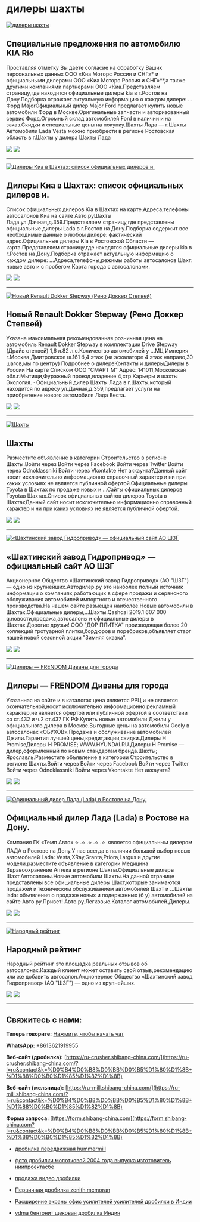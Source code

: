 # дилеры шахты

<a href="https://swt.shibang-china.com/?l=ru&img&k=%D0%B4%D0%B8%D0%BB%D0%B5%D1%80%D1%8B+%D1%88%D0%B0%D1%85%D1%82%D1%8B" target="_blank">![дилеры шахты](http://static.shibang-china.com/all-800x300/1375.jpg)</a>

## Специальные предложения по автомобилю KIA Rio
Проставляя отметку Вы даете согласие на обработку Ваших персональных данных ООО &#171;Киа Моторс Россия и СНГ&#187;* и официальными дилерами ООО &#171;Киа Моторс Россия и СНГ&#187;**,а также другими компаниями партнерами ООО &#171;Киа.Представляем страницу,где находятся официальные дилеры kia в г.Ростов на Дону.Подборка отражает актуальную информацию о каждом дилере: …Форд MajorОфициальный дилер Major Ford предлагает купить новые автомобили Форд в Москве.Оригинальные запчасти и авторизованный сервис Форд.Огромный склад автомобилей Ford в наличии и на заказ.Скидки и специальные цены на покупку.Шахты Лада — г.Шахты Автомобили Lada Vesta можно приобрести в регионе Ростовская область в г.Шахты у дилера Шахты Лада


<a href="https://whatsapp.shibangsoft.com/WhatsApp.php" target="_blank" title="WhatsApp">![](http://static.shibang-china.com/icon/whatsapp.png)</a> <a href="https://swt.shibang-china.com/?l=ru&icon&k=%D0%B4%D0%B8%D0%BB%D0%B5%D1%80%D1%8B+%D1%88%D0%B0%D1%85%D1%82%D1%8B" target="_blank">![](http://static.shibang-china.com/icon/chat-ru.png)</a>

---

<a href="https://swt.shibang-china.com/?l=ru&img&k=%D0%B4%D0%B8%D0%BB%D0%B5%D1%80%D1%8B+%D1%88%D0%B0%D1%85%D1%82%D1%8B" target="_blank">![Дилеры Киа в Шахтах: список официальных дилеров и.](http://static.shibang-china.com/all-800x300/1000.jpg)</a>

## Дилеры Киа в Шахтах: список официальных дилеров и.
Список официальных дилеров Kia в Шахтах на карте.Адреса,телефоны автосалонов Киа на сайте Авто.руШахты Лада.ул.Дачная,д.359.Представляем страницу,где представлены официальные дилеры Lada в г.Ростов на Дону.Подборка содержит все необходимые данные о любом дилере: фактический адрес.Официальные дилеры Kia в Ростовской Области — карта.Представляем страницу,где находятся официальные дилеры kia в г.Ростов на Дону.Подборка отражает актуальную информацию о каждом дилере: …Адреса,телефоны,режимы работы автосалонов Шахт: новые авто и с пробегом.Карта города с автосалонами.


<a href="https://whatsapp.shibangsoft.com/WhatsApp.php" target="_blank" title="WhatsApp">![](http://static.shibang-china.com/icon/whatsapp.png)</a> <a href="https://swt.shibang-china.com/?l=ru&icon&k=%D0%B4%D0%B8%D0%BB%D0%B5%D1%80%D1%8B+%D1%88%D0%B0%D1%85%D1%82%D1%8B" target="_blank">![](http://static.shibang-china.com/icon/chat-ru.png)</a>

---

<a href="https://swt.shibang-china.com/?l=ru&img&k=%D0%B4%D0%B8%D0%BB%D0%B5%D1%80%D1%8B+%D1%88%D0%B0%D1%85%D1%82%D1%8B" target="_blank">![Новый Renault Dokker Stepway (Рено Доккер Степвей)](http://static.shibang-china.com/all-800x300/533.jpg)</a>

## Новый Renault Dokker Stepway (Рено Доккер Степвей)
Указана максимальная рекомендованная розничная цена на автомобиль Renault Dokker Stepway в комплектации Drive Stepway (Драйв степвей) 1,6 л.82 л.с.Количество автомобилей у …МЦ Империя г.Москва Дмитровское ш.161 б,4 этаж (на эскалаторе 4 этаж направо,30 шагов,мы по центру) Подробнее о дилереКонтакты и дилерыДилеры в России На карте Списком ООО &quot;СМАРТ М&quot; Адрес: 141011,Московская обл.г.Мытищи,Фуражный проезд,владение 4,стр.Карьеры и шахты Экология.&nbsp;&#0183;&#32;Официальный дилер Шахты Лада в г.Шахты,который находится по адресу ул.Дачная,д.359,предлагает услуги на приобретение нового автомобиля Лада Веста.


<a href="https://whatsapp.shibangsoft.com/WhatsApp.php" target="_blank" title="WhatsApp">![](http://static.shibang-china.com/icon/whatsapp.png)</a> <a href="https://swt.shibang-china.com/?l=ru&icon&k=%D0%B4%D0%B8%D0%BB%D0%B5%D1%80%D1%8B+%D1%88%D0%B0%D1%85%D1%82%D1%8B" target="_blank">![](http://static.shibang-china.com/icon/chat-ru.png)</a>

---

<a href="https://swt.shibang-china.com/?l=ru&img&k=%D0%B4%D0%B8%D0%BB%D0%B5%D1%80%D1%8B+%D1%88%D0%B0%D1%85%D1%82%D1%8B" target="_blank">![Шахты](http://static.shibang-china.com/all-800x300/399.jpg)</a>

## Шахты
Pазместите объявление в категории Строительство в регионе Шахты.Войти через Войти через Facebook Войти через Twitter Войти через Odnoklassniki Войти через Vkontakte Нет аккаунта?Данный сайт носит исключительно информационно справочный характер и ни при каких условиях не является публичной офертой.Официальные дилеры Toyota в Шахтах по продаже новых и …Сайты официальных дилеров Toyotaв Шахтах.Список официальных сайтов дилеров Toyota в ШахтахДанный сайт носит исключительно информационно справочный характер и ни при каких условиях не является публичной офертой.


<a href="https://whatsapp.shibangsoft.com/WhatsApp.php" target="_blank" title="WhatsApp">![](http://static.shibang-china.com/icon/whatsapp.png)</a> <a href="https://swt.shibang-china.com/?l=ru&icon&k=%D0%B4%D0%B8%D0%BB%D0%B5%D1%80%D1%8B+%D1%88%D0%B0%D1%85%D1%82%D1%8B" target="_blank">![](http://static.shibang-china.com/icon/chat-ru.png)</a>

---

<a href="https://swt.shibang-china.com/?l=ru&img&k=%D0%B4%D0%B8%D0%BB%D0%B5%D1%80%D1%8B+%D1%88%D0%B0%D1%85%D1%82%D1%8B" target="_blank">![&#171;Шахтинский завод Гидропривод&#187; — официальный сайт АО ШЗГ](http://static.shibang-china.com/all-800x300/1360.jpg)</a>

## &#171;Шахтинский завод Гидропривод&#187; — официальный сайт АО ШЗГ
Акционерное Общество &#171;Шахтинский завод Гидропривод&#187; (АО &quot;ШЗГ&quot;) — одно из крупнейших.Автодилер.ру это наиболее полный источник информации о компаниях,работающих в сфере продажи и сервисного обслуживания автомобилей импортного и отечественного производства.На нашем сайте размещен наиболее.Новые автомобили в Шахтах.Официальные дилеры,…Шахты.Qashqai 2019.1 607 000 q.новости,продажа,автосалоны и официальные дилеры в Шахтах.Дорогие друзья! ООО &quot;ДОР ПЛИТКА&quot; производящая более 20 коллекций тротуарной плитки,бордюров и поребриков,объявляет старт нашей новой сезонной акции &quot;Зимняя сказка&quot;.


<a href="https://whatsapp.shibangsoft.com/WhatsApp.php" target="_blank" title="WhatsApp">![](http://static.shibang-china.com/icon/whatsapp.png)</a> <a href="https://swt.shibang-china.com/?l=ru&icon&k=%D0%B4%D0%B8%D0%BB%D0%B5%D1%80%D1%8B+%D1%88%D0%B0%D1%85%D1%82%D1%8B" target="_blank">![](http://static.shibang-china.com/icon/chat-ru.png)</a>

---

<a href="https://swt.shibang-china.com/?l=ru&img&k=%D0%B4%D0%B8%D0%BB%D0%B5%D1%80%D1%8B+%D1%88%D0%B0%D1%85%D1%82%D1%8B" target="_blank">![Дилеры — FRENDOM Диваны для города](http://static.shibang-china.com/all-800x300/1146.jpg)</a>

## Дилеры — FRENDOM Диваны для города
Указанная на сайте и в каталогах цена является РРЦ и не является окончательной,носит исключительно информационно рекламный характер,не является офертой или публичной офертой в соответствии со ст.432 и ч.2 ст.437 ГК РФ.Купить новые автомобили Джили у официального дилера в Москве.Выгодные цены на автомобили Geely в автосалонах &#171;ОБУХОВ&#187;.Продажа и обслуживание автомобилей Джили.Гарантия лучшей цены,кредит,акции,скидки.Дилеры H PromiseДилеры H PROMISE; WWW.HYUNDAI.RU.Дилеры H Promise — дилер,оформленный по новым стандартам бренда.Шахты; Ярославль.Pазместите объявление в категории Строительство в регионе Шахты.Войти через Войти через Facebook Войти через Twitter Войти через Odnoklassniki Войти через Vkontakte Нет аккаунта?


<a href="https://whatsapp.shibangsoft.com/WhatsApp.php" target="_blank" title="WhatsApp">![](http://static.shibang-china.com/icon/whatsapp.png)</a> <a href="https://swt.shibang-china.com/?l=ru&icon&k=%D0%B4%D0%B8%D0%BB%D0%B5%D1%80%D1%8B+%D1%88%D0%B0%D1%85%D1%82%D1%8B" target="_blank">![](http://static.shibang-china.com/icon/chat-ru.png)</a>

---

<a href="https://swt.shibang-china.com/?l=ru&img&k=%D0%B4%D0%B8%D0%BB%D0%B5%D1%80%D1%8B+%D1%88%D0%B0%D1%85%D1%82%D1%8B" target="_blank">![Официальный дилер Лада (Lada) в Ростове на Дону.](http://static.shibang-china.com/all-800x300/164.jpg)</a>

## Официальный дилер Лада (Lada) в Ростове на Дону.
Компания ГК &#171;Темп Авто&#187; ⭐ ️.⭐ ️.⭐ ️.⭐ ️.⭐ ️ является официальным дилером ЛАДА в Ростове на Дону.У нас всегда в наличии большой выбор новых автомобилей Lada: Vesta,XRay,Granta,Priora,Largus и другие модели.pазместите объявление в категории Медицина Здравоохранение Аптека в регионе Шахты.Официальные дилеры Шахт.Автосалоны.Новые автомобили Шахты.На данной странице представлены все официальные дилеры Шахт,которые занимаются продажей и техническим обслуживанием автомобилей Шахт и …Шахты lada: объявления о продаже новых и подержанных (б у) автомобилей на сайте Авто.ру.Привет! Авто.ру.Легковые.Каталог автомобилей.Дилеры.


<a href="https://whatsapp.shibangsoft.com/WhatsApp.php" target="_blank" title="WhatsApp">![](http://static.shibang-china.com/icon/whatsapp.png)</a> <a href="https://swt.shibang-china.com/?l=ru&icon&k=%D0%B4%D0%B8%D0%BB%D0%B5%D1%80%D1%8B+%D1%88%D0%B0%D1%85%D1%82%D1%8B" target="_blank">![](http://static.shibang-china.com/icon/chat-ru.png)</a>

---

<a href="https://swt.shibang-china.com/?l=ru&img&k=%D0%B4%D0%B8%D0%BB%D0%B5%D1%80%D1%8B+%D1%88%D0%B0%D1%85%D1%82%D1%8B" target="_blank">![Народный рейтинг](http://static.shibang-china.com/all-800x300/154.jpg)</a>

## Народный рейтинг
Народный рейтинг это площадка реальных отзывов об автосалонах.Каждый клиент может оставить свой отзыв,рекомендацию или же добавить автосалон.Акционерное Общество &#171;Шахтинский завод Гидропривод&#187; (АО &quot;ШЗГ&quot;) — одно из крупнейших.

<a href="https://whatsapp.shibangsoft.com/WhatsApp.php" target="_blank" title="WhatsApp">![](http://static.shibang-china.com/icon/whatsapp.png)</a> <a href="https://swt.shibang-china.com/?l=ru&icon&k=%D0%B4%D0%B8%D0%BB%D0%B5%D1%80%D1%8B+%D1%88%D0%B0%D1%85%D1%82%D1%8B" target="_blank">![](http://static.shibang-china.com/icon/chat-ru.png)</a>

---
## Свяжитесь с нами:

**Теперь говорите:** [Нажмите, чтобы начать чат](https://swt.shibang-china.com?l=ru&contact&k=%D0%B4%D0%B8%D0%BB%D0%B5%D1%80%D1%8B+%D1%88%D0%B0%D1%85%D1%82%D1%8B)

**WhatsApp:**  [+8613621919955](https://whatsapp.shibangsoft.com/WhatsApp.php)

**Веб-сайт (дробилка):** [https://ru-crusher.shibang-china.com/](https://ru-crusher.shibang-china.com/?l=ru&contact&k=%D0%B4%D0%B8%D0%BB%D0%B5%D1%80%D1%8B+%D1%88%D0%B0%D1%85%D1%82%D1%8B)

**Веб-сайт (мельница):** [https://ru-mill.shibang-china.com/](https://ru-mill.shibang-china.com/?l=ru&contact&k=%D0%B4%D0%B8%D0%BB%D0%B5%D1%80%D1%8B+%D1%88%D0%B0%D1%85%D1%82%D1%8B)

**Форма запроса:** [https://form.shibang-china.com](https://form.shibang-china.com?l=ru&contact&k=%D0%B4%D0%B8%D0%BB%D0%B5%D1%80%D1%8B+%D1%88%D0%B0%D1%85%D1%82%D1%8B)

* [дробилка передвижная hummermill](../118/%D0%B4%D1%80%D0%BE%D0%B1%D0%B8%D0%BB%D0%BA%D0%B0%20%D0%BF%D0%B5%D1%80%D0%B5%D0%B4%D0%B2%D0%B8%D0%B6%D0%BD%D0%B0%D1%8F%20hummermill.md)

* [фото дробилки молотковой 2004 года выпуска изготовитель ниипроектасбе](../106/%D1%84%D0%BE%D1%82%D0%BE%20%D0%B4%D1%80%D0%BE%D0%B1%D0%B8%D0%BB%D0%BA%D0%B8%20%D0%BC%D0%BE%D0%BB%D0%BE%D1%82%D0%BA%D0%BE%D0%B2%D0%BE%D0%B9%202004%20%D0%B3%D0%BE%D0%B4%D0%B0%20%D0%B2%D1%8B%D0%BF%D1%83%D1%81%D0%BA%D0%B0%20%D0%B8%D0%B7%D0%B3%D0%BE%D1%82%D0%BE%D0%B2%D0%B8%D1%82%D0%B5%D0%BB%D1%8C%20%D0%BD%D0%B8%D0%B8%D0%BF%D1%80%D0%BE%D0%B5%D0%BA%D1%82%D0%B0%D1%81%D0%B1%D0%B5.md)

* [продажа видео дробилки](../117/%D0%BF%D1%80%D0%BE%D0%B4%D0%B0%D0%B6%D0%B0%20%D0%B2%D0%B8%D0%B4%D0%B5%D0%BE%20%D0%B4%D1%80%D0%BE%D0%B1%D0%B8%D0%BB%D0%BA%D0%B8.md)

* [Первичная дробилка zenith mcmoran](../116/%D0%9F%D0%B5%D1%80%D0%B2%D0%B8%D1%87%D0%BD%D0%B0%D1%8F%20%D0%B4%D1%80%D0%BE%D0%B1%D0%B8%D0%BB%D0%BA%D0%B0%20zenith%20mcmoran.md)

* [Расширение экраны офис усилителей усилителей дробилки в Индии](../117/%D0%A0%D0%B0%D1%81%D1%88%D0%B8%D1%80%D0%B5%D0%BD%D0%B8%D0%B5%20%D1%8D%D0%BA%D1%80%D0%B0%D0%BD%D1%8B%20%D0%BE%D1%84%D0%B8%D1%81%20%D1%83%D1%81%D0%B8%D0%BB%D0%B8%D1%82%D0%B5%D0%BB%D0%B5%D0%B9%20%D1%83%D1%81%D0%B8%D0%BB%D0%B8%D1%82%D0%B5%D0%BB%D0%B5%D0%B9%20%D0%B4%D1%80%D0%BE%D0%B1%D0%B8%D0%BB%D0%BA%D0%B8%20%D0%B2%20%D0%98%D0%BD%D0%B4%D0%B8%D0%B8.md)

* [vdma бентонит щековая дробилка Индия](../115/vdma%20%D0%B1%D0%B5%D0%BD%D1%82%D0%BE%D0%BD%D0%B8%D1%82%20%D1%89%D0%B5%D0%BA%D0%BE%D0%B2%D0%B0%D1%8F%20%D0%B4%D1%80%D0%BE%D0%B1%D0%B8%D0%BB%D0%BA%D0%B0%20%D0%98%D0%BD%D0%B4%D0%B8%D1%8F.md)